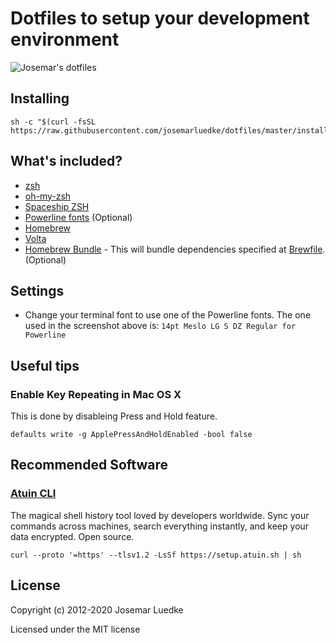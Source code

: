 # Dotfiles to setup your development environment

![Josemar's dotfiles](https://user-images.githubusercontent.com/230476/37551141-63bb47ca-2957-11e8-86c3-7e8c2b2a66cb.png)

## Installing

```
sh -c "$(curl -fsSL https://raw.githubusercontent.com/josemarluedke/dotfiles/master/install.sh)"
```

## What's included?

- [zsh](http://www.zsh.org/)
- [oh-my-zsh](https://github.com/robbyrussell/oh-my-zsh)
- [Spaceship ZSH](https://github.com/denysdovhan/spaceship-prompt)
- [Powerline fonts](https://github.com/powerline/fonts) (Optional)
- [Homebrew](https://brew.sh/)
- [Volta](https://volta.sh/)
- [Homebrew Bundle](https://github.com/Homebrew/homebrew-bundle) - This will
    bundle dependencies specified at [Brewfile](./Brewfile). (Optional)

## Settings

- Change your terminal font to use one of the Powerline fonts. The one used in the screenshot above is: `14pt Meslo LG S DZ Regular for Powerline`

## Useful tips

### Enable Key Repeating in Mac OS X

This is done by disableing Press and Hold feature.

`defaults write -g ApplePressAndHoldEnabled -bool false`

## Recommended Software

### [Atuin CLI](https://atuin.sh/)

The magical shell history tool loved by developers worldwide. Sync your commands across machines, search everything instantly, and keep your data encrypted. Open source.

`curl --proto '=https' --tlsv1.2 -LsSf https://setup.atuin.sh | sh`

## License

Copyright (c) 2012-2020 Josemar Luedke

Licensed under the MIT license
